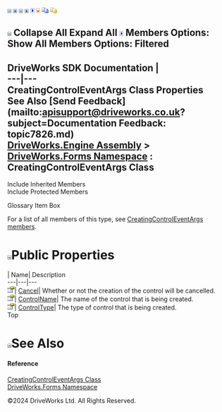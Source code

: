 ![](dotnetimages/collapse.gif) ![](dotnetimages/expand.gif) ![](dotnetimages/collapse.gif) ![](dotnetimages/expand.gif) ![](dotnetimages/drpdown.gif) ![](dotnetimages/drpdown_orange.gif) ![](dotnetimages/copycode.gif) ![](dotnetimages/copycodeHighlight.gif)

![](dotnetimages/collapse.gif) Collapse All Expand All ![](dotnetimages/drpdown.gif) Members Options: Show All  Members Options: Filtered   
---  
DriveWorks SDK Documentation  |   
---|---  
CreatingControlEventArgs Class Properties   
See Also [Send Feedback](mailto:apisupport@driveworks.co.uk?subject=Documentation Feedback: topic7826.md)  
[DriveWorks.Engine Assembly](topic2156.md) > [DriveWorks.Forms Namespace](topic7266.md) : CreatingControlEventArgs Class  
---  
  
Include Inherited Members    
Include Protected Members    


Glossary Item Box

For a list of all members of this type, see [CreatingControlEventArgs members](topic7827.md).

# ![](dotnetimages/collapse.gif)Public Properties

| Name| Description  
---|---|---  
![Public Property](dotnetimages/publicProperty.gif)| [Cancel](topic7835.md)| Whether or not the creation of the control will be cancelled.   
![Public Property](dotnetimages/publicProperty.gif)| [ControlName](topic7836.md)| The name of the control that is being created.   
![Public Property](dotnetimages/publicProperty.gif)| [ControlType](topic7837.md)| The type of control that is being created.   
Top

# ![](dotnetimages/collapse.gif)See Also

#### Reference

[CreatingControlEventArgs Class](topic7826.md)   
[DriveWorks.Forms Namespace](topic7266.md)

©2024 DriveWorks Ltd. All Rights Reserved.
